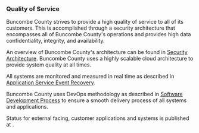 ### Quality of Service

Buncombe County strives to provide a high quality of service
to all of its customers. This is accomplished through a security
architecture that encompasses all of Buncombe County's operations
and provides high data confidentiality, integrity, and availability.

An overview of Buncombe County's architecture can be found in
[Security Architecture](cp-model-architecture.md).
Buncombe County uses a highly scalable cloud architecture to
provide system quality at all times.

All systems are monitored and measured in real time as described in
[Application Service Event Recovery](cp-bcdr-app.md).

Buncombe County uses DevOps methodology as described in
[Software Development Process](cp-sdlc-dev.md)
to ensure a smooth delivery process of all systems and applications.

Status for external facing, customer applications and systems is published
at .
